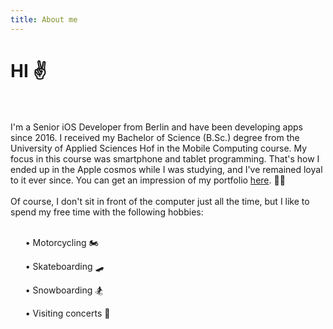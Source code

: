 ```yaml
---
title: About me
---
```


# HI ✌️
<br></br>
I'm a Senior iOS Developer from Berlin and have been developing apps since 2016. I received my Bachelor of Science (B.Sc.) degree from the University of Applied Sciences Hof in the Mobile Computing course. My focus in this course was smartphone and tablet programming. That's how I ended up in the Apple cosmos while I was studying, and I've remained loyal to it ever since. You can get an impression of my portfolio [here](https://erolburak.me/en/portfolio). 👨‍💻
<br></br>
Of course, I don't sit in front of the computer just all the time, but I like to spend my free time with the following hobbies:
<br></br>
<ul class="ul-content">
	<p>• Motorcycling 🏍️</p>
	<p>• Skateboarding 🛹</p>
	<p>• Snowboarding 🏂</p>
	<p>• Visiting concerts 🎸</p>
</ul>
